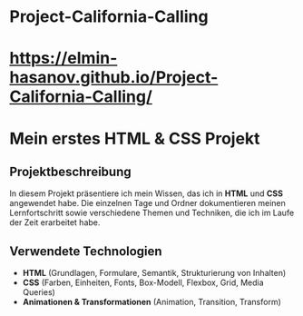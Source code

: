 # Project-California-Calling
# https://elmin-hasanov.github.io/Project-California-Calling/

# **Mein erstes HTML & CSS Projekt**

## **Projektbeschreibung**

In diesem Projekt präsentiere ich mein Wissen, das ich in **HTML** und **CSS** angewendet habe. Die einzelnen Tage und Ordner dokumentieren meinen Lernfortschritt sowie verschiedene Themen und Techniken, die ich im Laufe der Zeit erarbeitet habe.

## **Verwendete Technologien**

- **HTML** (Grundlagen, Formulare, Semantik, Strukturierung von Inhalten)
- **CSS** (Farben, Einheiten, Fonts, Box-Modell, Flexbox, Grid, Media Queries)
- **Animationen & Transformationen** (Animation, Transition, Transform)
